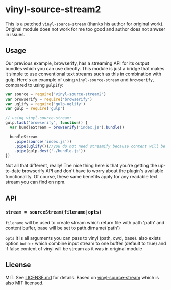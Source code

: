 # vinyl-source-stream2

This is a patched `vinyl-source-stream` (thanks his author for original work). Original module does not work for me too good and author does not anwser in issues.

## Usage ##

Our previous example, browserify, has a streaming API for its output bundles
which you can use directly. This module is just a bridge that makes it
simple to use conventional text streams such as this in combination with gulp.
Here's an example of using `vinyl-source-stream` and `browserify`, compared to
using `gulpify`:

``` javascript
var source = require('vinyl-source-stream2')
var browserify = require('browserify')
var uglify = require('gulp-uglify')
var gulp = require('gulp')

// using vinyl-source-stream:
gulp.task('browserify', function() {
  var bundleStream = browserify('index.js').bundle()

  bundleStream
    .pipe(source('index.js'))
    .pipe(uglify())//you do not need streamify because content will be buffer
    .pipe(gulp.dest('./bundle.js'))
})
```

Not all that different, really! The nice thing here is that you're getting the
up-to-date browserify API and don't have to worry about the plugin's available
functionality. Of course, these same benefits apply for any readable text
stream you can find on npm.

## API ##

### `stream = sourceStream(filename|opts)` ###

`filename` will be used to create stream which return file with path 'path' and content buffer, base will be set to path.dirname('path')

`opts` it is all arguments you can pass to vinyl (path, cwd, base).
also exists option `buffer` which combine input stream to one buffer (default to true) and if false content of vinyl will be stream as it was in original module


## License ##

MIT. See [LICENSE.md](http://github.com/btd/vinyl-source-stream2/blob/master/LICENSE.md) for details.
Based on [vinyl-source-stream](https://github.com/hughsk/vinyl-source-stream) which is also MIT licensed.
